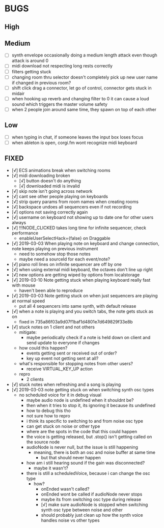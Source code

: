 BUGS
====

## High

## Medium
- [ ] synth envelope occasionally doing a medium length attack even though attack is around 0
- [ ] midi download not respecting long rests correctly
- [ ] filters getting stuck
- [ ] changing room thru selector doesn't completely pick up new user name if changed in previous room?
- [ ] shift click drag a connector, let go of control, connector gets stuck in midair
- [ ] when hooking up reverb and changing filter to 0 it can cause a loud sound which triggers the master volume safety
- [ ] when 2 people join around same time, they spawn on top of each other

## Low
- [ ] when typing in chat, if someone leaves the input box loses focus
- [ ] when ableton is open, corgi.fm wont recognize midi keyboard

## FIXED
- [√] ECS animations break when switching rooms
- [√] midi downloading broken
	- [√] button doesn't do anything
	- [√] downloaded midi is invalid
- [√] skip note isn't going across network
- [√] cant see other people playing on keyboards
- [√] strip query params from room names when creating rooms
- [√] backspace undoes all sequencers even if not recording
- [√] options not saving correctly again
- [√] username on keyboard not showing up to date one for other users always
- [√] !!!NODE_CLICKED takes long time for infinite sequencer, check performance
	- enableUserSelectHack={false} on Draggable
- [√] 2019-03-03 When playing note on keyboard and change connection, note keeps playing on previous instrument
	- need to somehow stop those notes
	- maybe need a sourceId for each event/note?
- [√] piano roll lines on infinite sequencer are off by one
- [√] when using external midi keyboard, the octaves don't line up right
- [√] new options are getting wiped by options from localstorage
- [√] 2019-03-10 Note getting stuck when playing keyboard really fast with mouse
	- haven't been able to reproduce
- [√] 2019-03-03 Note getting stuck on when just sequencers are playing at normal speed
	- put all 4 sequencers into same synth, with default release
- [√] when a note is playing and you switch tabs, the note gets stuck as on
	- fixed in 735a86f03a9d07f1baf1d4801e7d649829f33e8b
- [√] stuck notes on 1 client and not others
	- mitigate:
		- maybe periodically check if a note is held down on client and send update to everyone if changes
	- how could this happen?
		- events getting sent or received out of order?
		- key up event not getting sent at all?
	- what's responsible for stopping notes from other users?
		- receive VIRTUAL_KEY_UP action
	- repro
		- 2 clients
- [√] stuck notes when refreshing and a song is playing
- [√] 2019-03-03 note getting stuck on when switching synth osc types
	- no scheduled voice for it in debug visual
		- maybe audio node is undefined when it shouldnt be?
		- then when it tries to stop it, its ignoring it because its undefined
		- how to debug this tho
		- not sure how to repro
		- i think its specific to switching to and from noise osc type
		- can get stuck on noise or other type
		- where are the spots in the code that this could happen
		- the voice is getting released, but .stop() isn't getting called on the source node
		- audioNode is never null, but the issue is still happening
			- meaning, there is both an osc and noise buffer at same time
				- but that should never happen
		- how am i still hearing sound if the gain was disconnected?
			- maybe it wasn't?
		- there is still a scheduledVoice, because i can change the osc type
			- how?
				- onEnded wasn't called?
				- onEnded wont be called if audioNode never stops
				- maybe its from switching osc type during release
				- [√] make sure audioNode is stopped when switching synth osc type between noise and other
				- should probably just clean up how the synth voice handles noise vs other types
